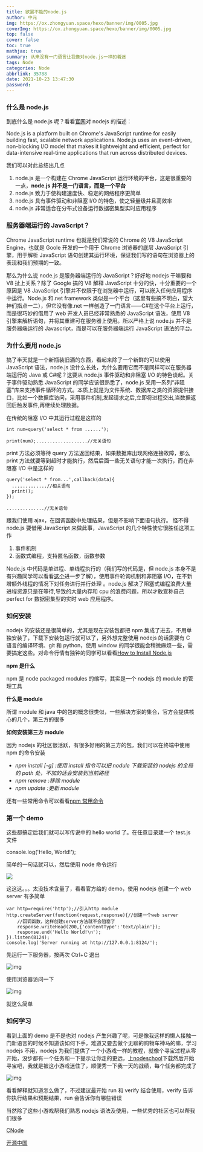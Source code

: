 ```yaml
---
title: 欲罢不能的node.js
author: 中元
img: https://ox.zhongyuan.space/hexo/banner/img/0005.jpg
coverImg: https://ox.zhongyuan.space/hexo/banner/img/0005.jpg
top: false
cover: false
toc: true
mathjax: true
summary: 从来没有一门语言让我像对node.js一样的着迷
tags: Node
categories: Node
abbrlink: 35788
date: 2021-10-23 13:47:30
password:
---
```


### 什么是 node.js

到底什么是 node.js 呢？看看[官网](http://www.nodejs.org/)对 nodejs 的描述：

Node.js is a platform built on Chrome's JavaScript runtime for easily building fast, scalable network applications. Node.js uses an event-driven, non-blocking I/O model that makes it lightweight and efficient, perfect for data-intensive real-time applications that run across distributed devices.

我们可以对此总结出几点

1. node.js 是一个构建在 Chrome JavaScript 运行环境的平台，这是很重要的一点，**node.js 并不是一门语言，而是一个平台**
2. node.js 致力于使构建速度快、稳定的网络程序更简单
3. node.js 具有事件驱动和非阻塞 I/O 的特色，使之轻量级并且高效率
4. node.js 非常适合在分布式设备运行数据密集型实时应用程序

### **服务器端运行的 JavaScript？**

Chrome JavaScript runtime 也就是我们常说的 Chrome 的 V8 JavaScript Engine，也就是 Goole 开发的一个用于 Chrome 浏览器的底层 JavaScript 引擎，用于解析 JavaScript 语句创建其运行环境，保证我们写的语句在浏览器上的表现和我们预期的一致。

那么为什么说 node.js 是服务器端运行的 JavaScript？好好地 nodejs 干嘛要和 V8 扯上关系？除了 Google 搞的 V8 解释 JavaScript 十分的快，十分重要的一个原因是 V8 JavaScript 引擎并不仅限于在浏览器中运行，可以嵌入任何应用程序中运行。Node.js 和.net framework 类似是一个平台（这里有些搞不明白，望大神们指点一二），但它没有像.net 一样创造了一门语言——C#在这个平台上运行，而是很巧妙的借用了 web 开发人员已经非常熟悉的 JavaScript 语法，使用 V8 引擎来解析语句，并将其重建可在服务器上使用。所以严格上说 node.js 并不是服务器端运行的 Javascript，而是可以在服务器端运行 JavaScript 语法的平台。

### 为什么要用 node.js

搞了半天就是一个新瓶装旧酒的东西，看起来除了一个新鲜的可以使用 JavaScript 语法，node.js 没什么长处，为什么要用它而不是同样可以在服务器端运行的 Java 或 C#呢？这要从 node.js 事件驱动和非阻塞 I/O 的特色谈起。关于事件驱动熟悉 JavaScript 的同学应该很熟悉了，node.js 采用一系列“非阻塞”库来支持事件循环的方式。本质上就是为文件系统、数据库之类的资源提供接口，比如一个数据库访问，采用事件机制,发起请求之后,立即将进程交出,当数据返回后触发事件,再继续处理数据。

在传统的阻塞 I/O 中其运行过程是这样的

    int num=query('select * from ......');

    print(num);...................//无关语句

print 方法必须等待 query 方法返回结果，如果数据库出现网络连接故障，那么 print 方法就要等到超时才能执行，然后后面一些无关语句才能一次执行，而在非阻塞 I/O 中是这样的

    query('select * from...',callback(data){
      .............//相关语句
      print();
    });

    ..............//无关语句

跟我们使用 ajax，在回调函数中处理结果，但是不影响下面语句执行。 怪不得 node.js 要借用 JavaScript 来做此事，JavaScript 的几个特性使它很胜任这项工作

1. 事件机制
2. 函数式编程，支持匿名函数，函数参数

Node.js 中代码是单进程、单线程执行的（我们写的代码是，但 node.js 本身不是有兴趣同学可以看看[这个](http://rickgaribay.net/archive/2012/01/28/node-is-not-single-threaded.aspx)进一步了解），使用事件轮询机制和非阻塞 I/O，在不新增额外线程的情况下对任务进行并行处理 。node.js 解决了阻塞式编程浪费大量进程资源只是在等待,导致的大量内存和 cpu 的浪费问题，所以才敢宣称自己 perfect for 数据密集型的实时 web 应用程序。

### 如何安装

nodejs 的安装还是很简单的，尤其是现在安装包都把 npm 集成了进去，不用单独安装了，下载下安装包运行就可以了，另外想完整使用 nodejs 的话需要有 C 语言的编译环境、git 和 python，使用 window 的同学很能会稍微麻烦一些，需要搞定这些。对命令行情有独钟的同学可以看看[How to Install Node.js](http://howtonode.org/how-to-install-nodejs)

**npm 是什么**

npm 是 node packaged modules 的缩写，其实是一个 nodejs 的 module 的管理工具

**什么是 module**

所谓 module 和 java 中的包的概念很类似，一些解决方案的集合，官方会提供核心的几个，第三方的很多

**如何安装第三方 module**

因为 nodejs 的社区很活跃，有很多好用的第三方的包，我们可以在终端中使用 npm 的命令安装

- _npm install [-g] <name>:使用 install 指令可以把 nodule 下载安装的 nodejs 的全局的 path 处，不加的话会安装到当前路径_
- _npm remove <name>:移除 module_
- _npm update <name>:更新 module_

还有一些常用命令可以看看[npm 常用命令](http://blog.csdn.net/haidaochen/article/details/8546796)

### 第一个 demo

这些都搞定后我们就可以写传说中的 hello world 了。在任意目录建一个 test.js 文件

console.log('Hello, World!');

简单的一句话就可以，然后使用 node 命令运行

![](https://images0.cnblogs.com/blog/349217/201312/14180746-9e477b3401c84b5f9aa964344aa6a15f.png)

这这这。。。太没技术含量了，看看官方给的 demo，使用 nodejs 创建一个 web server 有多简单

    var http=require('http');//引入http module
    http.createServer(function(request,response){//创建一个web server
        //回调函数，这样创建server方法就不会阻塞了
        response.writeHead(200,{'contentType':'text/plain'});
        response.end('Hello World!\n');
    }).listen(8124);
    console.log('Server running at http://127.0.0.1:8124/');

先运行一下服务器，按两次 Ctrl+C 退出

![img](https://images0.cnblogs.com/blog/349217/201312/14181624-c88df45c5236483aa49cf4af3f140868.png)

使用浏览器访问一下

![img](https://images0.cnblogs.com/blog/349217/201312/14181637-8fc77389050a4fa0818a3672bf528ed1.png)

就这么简单

### 如何学习

看到上面的 demo 是不是也对 nodejs 产生兴趣了呢，可是像我这样的懒人接触一门新语言的时候不知道该如何下手，难道又要去做个无聊的购物车神马的嘛，学习 nodejs 不用，nodejs 为我们提供了一个小游戏一样的教程，就像个寻宝过程从零开始，没步都有一个任务和一下提示让你走的更远，上[nodeschool](http://nodeschool.io/)下载然后开始寻宝吧，我就是被这小游戏迷住了，顺便秀一下我一天的战绩，每个任务都完成了

![img](https://images0.cnblogs.com/blog/349217/201312/14182240-ea57a8c1ac1c4c50b1d927071f5f6e21.png)

看看解释就知道怎么做了，不过建议最开始 run 和 verify 结合使用，verify 告诉你执行结果和预期结果，run 会告诉你有哪些错误

当然除了这些小游戏帮我们熟悉 nodejs 语法及使用，一些优秀的社区也可以帮我们很多

[CNode](http://cnodejs.org/)

[开源中国](http://www.oschina.net/p/nodejs/)
